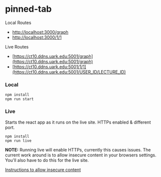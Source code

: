 # pinned-tab

Local Routes
- [http://localhost:3000/graph](http://localhost:3000/graph)
- [http://localhost:3000/1/1](http://localhost:3000/USER_ID/LECTURE_ID)

Live Routes
- [https://ct10.ddns.uark.edu:5001/graph](https://ct10.ddns.uark.edu:5001/graph)
- [https://ct10.ddns.uark.edu:5001/1/1](https://ct10.ddns.uark.edu:5001/USER_ID/LECTURE_ID)

### Local

```
npm install
npm run start
```

### Live

Starts the react app as it runs on the live site. HTTPs enabled & different port.

```
npm install
npm run live
```
**NOTE:** Running live will enable HTTPs, currently this causes issues. The  current work around is to allow insecure content in your browsers settings. You'll also have to do this for the live site.

[Instructions to allow insecure content](https://experienceleague.adobe.com/docs/target/using/experiences/vec/troubleshoot-composer/mixed-content.html?lang=en#enabling-mixed-content-in-microsoft-edge)